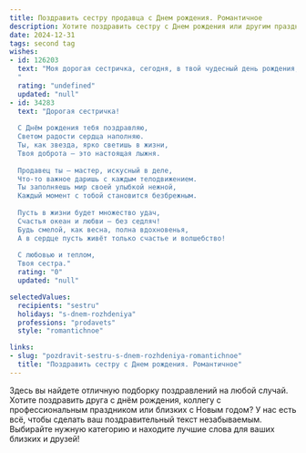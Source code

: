 ```yaml
---
title: Поздравить сестру продавца c Днем рождения. Романтичное
description: Хотите поздравить сестру c Днем рождения или другим праздником? Наш ИИ создаст незабываемое поздравление, а вы обязательно выделитесь среди других.  
date: 2024-12-31
tags: second tag
wishes:
- id: 126203
  text: "Моя дорогая сестричка, сегодня, в твой чудесный день рождения, я хочу сказать тебе, что ты — не просто продавец, ты настоящая волшебница, которая умеет находить подход к каждому покупателю и дарить радость своим обаянием и теплом.  Твоя душа, светлая и добрая, подобна драгоценному камню, а сердце — источнику безграничной любви. Пусть этот день будет наполнен счастьем, нежностью и самыми яркими моментами, а каждый новый год жизни принесет тебе только радость и исполнение самых заветных желаний. С днем рождения, моя любимая сестра!
  "
  rating: "undefined"
  updated: "null"
- id: 34283
  text: "Дорогая сестричка!
  
  С Днём рождения тебя поздравляю,
  Светом радости сердца наполняю.
  Ты, как звезда, ярко светишь в жизни,
  Твоя доброта — это настоящая лыжня.
  
  Продавец ты — мастер, искусный в деле,
  Что-то важное даришь с каждым телодвижением.
  Ты заполняешь мир своей улыбкой нежной,
  Каждый момент с тобой становится безбрежным.
  
  Пусть в жизни будет множество удач,
  Счастья океан и любви — без седляч!
  Будь смелой, как весна, полна вдохновенья,
  А в сердце пусть живёт только счастье и волшебство!
  
  С любовью и теплом,
  Твоя сестра."
  rating: "0"
  updated: "null"

selectedValues:
  recipients: "sestru"
  holidays: "s-dnem-rozhdeniya"
  professions: "prodavets"
  style: "romantichnoe"

links:
- slug: "pozdravit-sestru-s-dnem-rozhdeniya-romantichnoe"
  title: "Поздравить сестру c Днем рождения. Романтичное"
---
```


Здесь вы найдете отличную подборку поздравлений на любой случай. 
Хотите поздравить друга с днём рождения, коллегу с профессиональным праздником или близких с Новым годом? У нас есть всё, чтобы сделать ваш поздравительный текст незабываемым. Выбирайте нужную категорию и находите лучшие слова для ваших близких и друзей!
